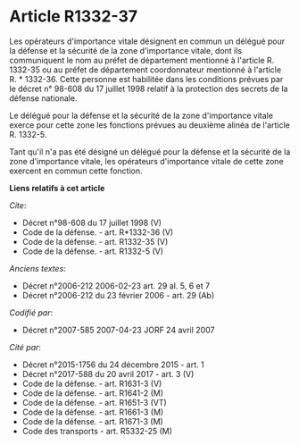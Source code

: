 # Article R1332-37

Les opérateurs d'importance vitale désignent en commun un délégué pour la défense et la sécurité de la zone d'importance
vitale, dont ils communiquent le nom au préfet de département mentionné à l'article R. 1332-35 ou au préfet de département
coordonnateur mentionné à l'article R. * 1332-36. Cette personne est habilitée dans les conditions prévues par le décret n°
98-608 du 17 juillet 1998 relatif à la protection des secrets de la défense nationale. 

Le délégué pour la défense et la sécurité de la zone d'importance vitale exerce pour cette zone les fonctions prévues au
deuxième alinéa de l'article R. 1332-5. 

Tant qu'il n'a pas été désigné un délégué pour la défense et la sécurité de la zone d'importance vitale, les opérateurs
d'importance vitale de cette zone exercent en commun cette fonction.

**Liens relatifs à cet article**

_Cite_:

  - Décret n°98-608 du 17 juillet 1998 (V)
  - Code de la défense. - art. R*1332-36 (V)
  - Code de la défense. - art. R1332-35 (V)
  - Code de la défense. - art. R1332-5 (V)

_Anciens textes_:

  - Décret n°2006-212 2006-02-23 art. 29 al. 5, 6 et 7
  - Décret n°2006-212 du 23 février 2006 - art. 29 (Ab)

_Codifié par_:

  - Décret n°2007-585 2007-04-23 JORF 24 avril 2007

_Cité par_:

  - Décret n°2015-1756 du 24 décembre 2015 - art. 1
  - Décret n°2017-588 du 20 avril 2017 - art. 3 (V)
  - Code de la défense. - art. R1631-3 (V)
  - Code de la défense. - art. R1641-2 (M)
  - Code de la défense. - art. R1651-3 (VT)
  - Code de la défense. - art. R1661-3 (M)
  - Code de la défense. - art. R1671-3 (M)
  - Code des transports - art. R5332-25 (M)
